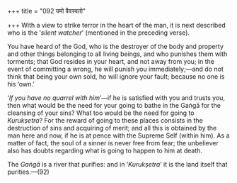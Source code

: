 +++
title = "092 यमो वैवस्वतो"

+++
With a view to strike terror in the heart of the man, it is next
described who is the ‘*silent watcher*’ (mentioned in the preceding
verse).

You have heard of the God, who is the destroyer of the body and property
and other things belonging to all living beings, and who punishes them
with torments; that God resides in your heart, and not away from you; in
the event of committing a wrong, he will punish you immediately;—and do
not think that being your own sold, ho will ignore your fault; because
no one is his ‘own.’

‘*If you have no quarrel with him*’—if he is satisfied with you and
trusts you, then what would be the need for your going to bathe in the
Gaṅgā for the cleansing of your sins? What too would be the need for
going to *Kurukṣetra*? For the reward of going to these places consists
in the destruction of sins and acquiring of merit; and all this is
obtained by the man here and now, if he is at pence with the Supreme
Self (within him). As a matter of fact, the soul of a sinner is never
free from fear; the unbeliever also has doubts regarding what is going
to happen to him at death.

The *Gaṅgā* is a river that purifies: and in ‘*Kurukṣetra*’ it is the
land itself that purities.—(92)


